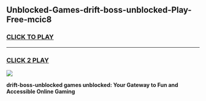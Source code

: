 
## Unblocked-Games-drift-boss-unblocked-Play-Free-mcic8
<h3>
<a href="https://premium76.site?title=drift-boss-unblocked&ref=15A">CLICK TO PLAY</a></h3>
<hr>

<h3>
<a href="https://premium76.site?title=drift-boss-unblocked&ref=15A">CLICK 2 PLAY</a>
  
</h3>

<a href="https://premium76.site?title=drift-boss-unblocked&ref=15A"><img src="https://clearcache.store/games.png"></a>


**drift-boss-unblocked games unblocked: Your Gateway to Fun and Accessible Online Gaming**
